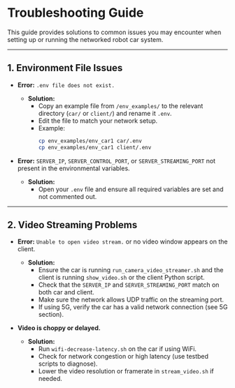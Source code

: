 # Troubleshooting Guide

This guide provides solutions to common issues you may encounter when setting up or running the networked robot car system.

---

## 1. Environment File Issues
- **Error:** `.env file does not exist.`
  - **Solution:**
    - Copy an example file from `/env_examples/` to the relevant directory (`car/` or `client/`) and rename it `.env`.
    - Edit the file to match your network setup.
    - Example:
      ```bash
      cp env_examples/env_car1 car/.env
      cp env_examples/env_car1 client/.env
      ```


- **Error:** `SERVER_IP`, `SERVER_CONTROL_PORT`, or `SERVER_STREAMING_PORT` not present in the environmental variables.
  - **Solution:**
    - Open your `.env` file and ensure all required variables are set and not commented out.

---

## 2. Video Streaming Problems
- **Error:** `Unable to open video stream.` or no video window appears on the client.
  - **Solution:**
    - Ensure the car is running `run_camera_video_streamer.sh` and the client is running `show_video.sh` or the client Python script.
    - Check that the `SERVER_IP` and `SERVER_STREAMING_PORT` match on both car and client.
    - Make sure the network allows UDP traffic on the streaming port.
    - If using 5G, verify the car has a valid network connection (see 5G section).

- **Video is choppy or delayed.**
  - **Solution:**
    - Run `wifi-decrease-latency.sh` on the car if using WiFi.
    - Check for network congestion or high latency (use testbed scripts to diagnose).
    - Lower the video resolution or framerate in `stream_video.sh` if needed.